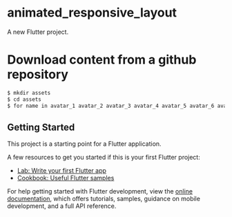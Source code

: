 # animated_responsive_layout

A new Flutter project.

# Download content from a github repository

```bash
$ mkdir assets
$ cd assets
$ for name in avatar_1 avatar_2 avatar_3 avatar_4 avatar_5 avatar_6 avatar_7 thumbnail_1; do wget https://raw.githubusercontent.com/flutter/codelabs/main/animated-responsive-layout/step_04/assets/$name.png ; done
```

## Getting Started

This project is a starting point for a Flutter application.

A few resources to get you started if this is your first Flutter project:

- [Lab: Write your first Flutter app](https://docs.flutter.dev/get-started/codelab)
- [Cookbook: Useful Flutter samples](https://docs.flutter.dev/cookbook)

For help getting started with Flutter development, view the
[online documentation](https://docs.flutter.dev/), which offers tutorials,
samples, guidance on mobile development, and a full API reference.
